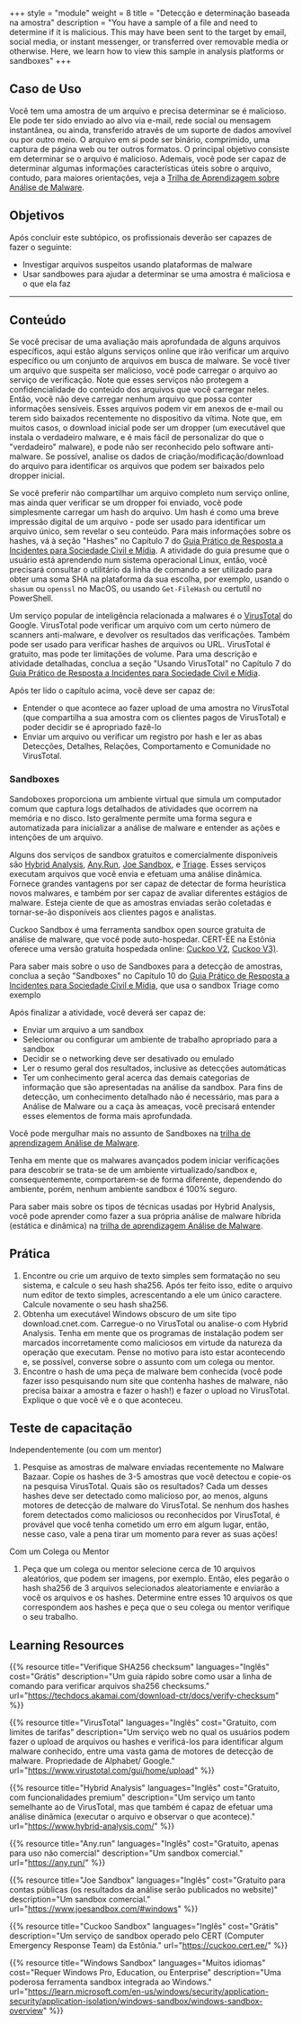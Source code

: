 +++
style = "module"
weight = 8
title = "Detecção e determinação baseada na amostra"
description = "You have a sample of a file and need to determine if it is malicious. This may have been sent to the target by email, social media, or instant messenger, or transferred over removable media or otherwise. Here, we learn how to view this sample in analysis platforms or sandboxes"
+++

## Caso de Uso

Você tem uma amostra de um arquivo e precisa determinar se é malicioso. Ele pode ter sido enviado ao alvo via e-mail, rede social ou mensagem instantânea, ou ainda, transferido através de um suporte de dados amovível ou por outro meio. O arquivo em si pode ser binário, comprimido, uma captura de página web ou ter outros formatos. O principal objetivo consiste em determinar se o arquivo é malicioso. Ademais, você pode ser capaz de determinar algumas informações características úteis sobre o arquivo, contudo, para maiores orientações, veja a [Trilha de Aprendizagem sobre Análise de Malware](/en/learning-path/3/).

## Objetivos

Após concluir este subtópico, os profissionais deverão ser capazes de fazer o seguinte:

- Investigar arquivos suspeitos usando plataformas de malware
- Usar sandbowes para ajudar a determinar se uma amostra é maliciosa e o que ela faz

---

## Conteúdo 

Se você precisar de uma avaliação mais aprofundada de alguns arquivos específicos, aqui estão alguns serviços online que irão verificar um arquivo específico ou um conjunto de arquivos em busca de malware. Se você tiver um arquivo que suspeita ser malicioso, você pode carregar o arquivo ao serviço de verificação. Note que esses serviços não protegem a confidencialidade do conteúdo dos arquivos que você carregar neles. Então, você não deve carregar nenhum arquivo que possa conter informações sensíveis. Esses arquivos podem vir em anexos de e-mail ou terem sido baixados recentemente no dispositivo da vítima. Note que, em muitos casos, o download inicial pode ser um dropper (um executável que instala o verdadeiro malware, e é mais fácil de personalizar do que o "verdadeiro" malware), e pode não ser reconhecido pelo software anti-malware. Se possível, analise os dados de criação/modificação/download do arquivo para identificar os arquivos que podem ser baixados pelo dropper inicial.

Se você preferir não compartilhar um arquivo completo num serviço online, mas ainda quer verificar se um dropper foi enviado, você pode simplesmente carregar um hash do arquivo. Um hash é como uma breve impressão digital de um arquivo - pode ser usado para identificar um arquivo único, sem revelar o seu conteúdo. Para mais informações sobre os hashes, vá à seção "Hashes" no Capítulo 7 do [Guia Prático de Resposta a Incidentes para Sociedade Civil e Mídia](https://internews.org/resource/field-guide-to-incident-response-for-civil-society-and-media/). A atividade do guia presume que o usuário está aprendendo num sistema operacional Linux, então, você precisará consultar o utilitário da linha de comando a ser utilizado para obter uma soma SHA na plataforma da sua escolha, por exemplo, usando o `shasum` ou `openssl` no MacOS, ou usando `Get-FileHash` ou certutil no PowerShell.

Um serviço popular de inteligência relacionada a malwares é o [VirusTotal](https://www.virustotal.com/) do Google. VirusTotal pode verificar um arquivo com um certo número de scanners anti-malware, e devolver os resultados das verificações. Também pode ser usado para verificar hashes de arquivos ou URL. VirusTotal é gratuito, mas pode ter limitações de volume. Para uma descrição e atividade detalhadas, conclua a seção "Usando VirusTotal" no Capítulo 7 do [Guia Prático de Resposta a Incidentes para Sociedade Civil e Mídia](https://internews.org/resource/field-guide-to-incident-response-for-civil-society-and-media/).

Após ter lido o capítulo acima, você deve ser capaz de:
* Entender o que acontece ao fazer upload de uma amostra no VirusTotal (que compartilha a sua amostra com os clientes pagos de VirusTotal) e poder decidir se é apropriado fazê-lo
* Enviar um arquivo ou verificar um registro por hash e ler as abas Detecções, Detalhes, Relações, Comportamento e Comunidade no VirusTotal.


### Sandboxes

Sandoboxes proporciona um ambiente virtual que simula um computador comum que captura logs detalhados de atividades que ocorrem na memória e no disco. Isto geralmente permite uma forma segura e automatizada para inicializar a análise de malware e entender as ações e intenções de um arquivo. 

Alguns dos serviços de sandbox gratuitos e comercialmente disponíveis são [Hybrid Analysis](https://www.hybrid-analysis.com/), [Any.Run](https://any.run/), [Joe Sandbox](https://www.joesandbox.com/), e [Triage](https://tria.ge/). Esses serviços executam arquivos que você envia e efetuam uma análise dinâmica. Fornece grandes vantagens por ser capaz de detectar de forma heurística novos malwares, e também por ser capaz de avaliar diferentes estágios de malware. Esteja ciente de que as amostras enviadas serão coletadas e tornar-se-ão disponíveis aos clientes pagos e analistas. 

Cuckoo Sandbox é uma ferramenta sandbox open source gratuita de análise de malware, que você pode auto-hospedar. CERT-EE na Estônia oferece uma versão gratuita hospedada online: [Cuckoo V2](https://cuckoo.cert.ee/), [Cuckoo V3)](https://cuckoo-hatch.cert.ee/).

Para saber mais sobre o uso de Sandboxes para a detecção de amostras, conclua a seção "Sandboxes" no Capítulo 10 do [Guia Prático de Resposta a Incidentes para Sociedade Civil e Mídia](https://internews.org/resource/field-guide-to-incident-response-for-civil-society-and-media/), que usa o sandbox Triage como exemplo

Após finalizar a atividade, você deverá ser capaz de:

* Enviar um arquivo a um sandbox
* Selecionar ou configurar um ambiente de trabalho apropriado para a sandbox
* Decidir se o networking deve ser desativado ou emulado
* Ler o resumo geral dos resultados, inclusive as detecções automáticas
* Ter um conhecimento geral acerca das demais categorias de informação que são apresentadas na análise da sandbox. Para fins de detecção, um conhecimento detalhado não é necessário, mas para a Análise de Malware ou a caça às ameaças, você precisará entender esses elementos de forma mais aprofundada.

Você pode mergulhar mais no assunto de Sandboxes na [trilha de aprendizagem Análise de Malware](/en/learning-path/3/).

Tenha em mente que os malwares avançados podem iniciar verificações para descobrir se trata-se de um ambiente virtualizado/sandbox e, consequentemente, comportarem-se de forma diferente, dependendo do ambiente, porém, nenhum ambiente sandbox é 100% seguro.

Para saber mais sobre os tipos de técnicas usadas por Hybrid Analysis, você pode aprender como fazer a sua própria análise de malware híbrida (estática e dinâmica) na [trilha de aprendizagem Análise de Malware](/en/learning-path/3/).

## Prática 

1. Encontre ou crie um arquivo de texto simples sem formatação no seu sistema, e calcule o seu hash sha256. Após ter feito isso, edite o arquivo num editor de texto simples, acrescentando a ele um único caractere. Calcule novamente o seu hash sha256.
2. Obtenha um executável Windows obscuro de um site tipo download.cnet.com. Carregue-o no VirusTotal ou analise-o com Hybrid Analysis.  Tenha em mente que os programas de instalação podem ser marcados incorretamente como maliciosos em virtude da natureza da operação que executam. Pense no motivo para isto estar acontecendo e, se possível, converse sobre o assunto com um colega ou mentor.
3. Encontre o hash de uma peça de malware bem conhecida (você pode fazer isso pesquisando num site que contenha hashes de malware, não precisa baixar a amostra e fazer o hash!) e fazer o upload no VirusTotal. Explique o que você vê e o que aconteceu.

## Teste de capacitação

Independentemente (ou com um mentor)

1. Pesquise as amostras de malware enviadas recentemente no Malware Bazaar. Copie os hashes de 3-5 amostras que você detectou e copie-os na pesquisa VirusTotal. Quais são os resultados? Cada um desses hashes deve ser detectado como malicioso por, ao menos, alguns motores de detecção de malware do VirusTotal. Se nenhum dos hashes forem detectados como maliciosos ou reconhecidos por VirusTotal, é provável que você tenha cometido um erro em algum lugar, então, nesse caso, vale a pena tirar um momento para rever as suas ações!

Com um Colega ou Mentor

1. Peça que um colega ou mentor selecione cerca de 10 arquivos aleatórios, que podem ser imagens, por exemplo. Então, eles pegarão o hash sha256 de 3 arquivos selecionados aleatoriamente e enviarão a você os arquivos e os hashes. Determine entre esses 10 arquivos os que correspondem aos hashes e peça que o seu colega ou mentor verifique o seu trabalho.

## Learning Resources

{{% resource title="Verifique SHA256 checksum" languages="Inglês" cost="Grátis" description="Um guia rápido sobre como usar a linha de comando para verificar arquivos sha256 checksums." url="https://techdocs.akamai.com/download-ctr/docs/verify-checksum" %}}

{{% resource title="VirusTotal" languages="Inglês" cost="Gratuito, com limites de tarifas" description="Um serviço web no qual os usuários podem fazer o upload de arquivos ou hashes e verificá-los para identificar algum malware conhecido, entre uma vasta gama de motores de detecção de malware. Propriedade de Alphabet/ Google." url="https://www.virustotal.com/gui/home/upload" %}}

{{% resource title="Hybrid Analysis" languages="Inglês" cost="Gratuito, com funcionalidades premium" description="Um serviço um tanto semelhante ao de VirusTotal, mas que também é capaz de efetuar uma análise dinâmica (executar o arquivo e observar o que acontece)." url="https://www.hybrid-analysis.com/" %}}

{{% resource title="Any.run" languages="Inglês" cost="Gratuito, apenas para uso não comercial" description="Um sandbox comercial." url="https://any.run/" %}}

{{% resource title="Joe Sandbox" languages="Inglês" cost="Gratuito para contas públicas (os resultados da análise serão publicados no website)" description="Um sandbox comercial." url="https://www.joesandbox.com/#windows" %}}

{{% resource title="Cuckoo Sandbox" languages="Inglês" cost="Grátis" description="Um serviço de sandbox operado pelo CERT (Computer Emergency  Response Team) da Estônia." url="https://cuckoo.cert.ee/" %}}

{{% resource title="Windows Sandbox" languages="Muitos idiomas" cost="Requer Windows Pro, Education, ou Enterprise" description="Uma poderosa ferramenta sandbox integrada ao Windows." url="https://learn.microsoft.com/en-us/windows/security/application-security/application-isolation/windows-sandbox/windows-sandbox-overview" %}}
